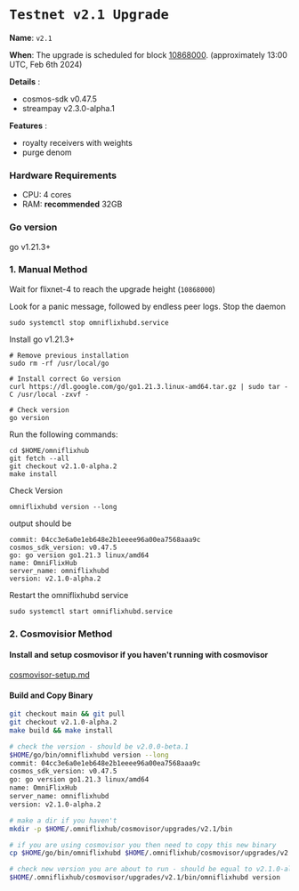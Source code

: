 # `Testnet v2.1 Upgrade `

**Name**: `v2.1`

**When**: The upgrade is scheduled for block [10868000](https://testnet.ping.pub/omniflix/block/10868000). (approximately 13:00 UTC, Feb 6th 2024)

**Details** :
- cosmos-sdk v0.47.5
- streampay v2.3.0-alpha.1

**Features** :
- royalty receivers with weights
- purge denom

### Hardware Requirements
- CPU: 4 cores
- RAM: **recommended** 32GB

### Go version

go v1.21.3+

### 1. Manual Method
Wait for flixnet-4 to reach the upgrade height (`10868000`)

Look for a panic message, followed by endless peer logs. Stop the daemon
```
sudo systemctl stop omniflixhubd.service
```

Install go v1.21.3+
```
# Remove previous installation
sudo rm -rf /usr/local/go

# Install correct Go version
curl https://dl.google.com/go/go1.21.3.linux-amd64.tar.gz | sudo tar -C /usr/local -zxvf -

# Check version
go version
```

Run the following commands:

```
cd $HOME/omniflixhub
git fetch --all
git checkout v2.1.0-alpha.2
make install
```
Check Version
```
omniflixhubd version --long
```
output should be
```
commit: 04cc3e6a0e1eb648e2b1eeee96a00ea7568aaa9c
cosmos_sdk_version: v0.47.5
go: go version go1.21.3 linux/amd64
name: OmniFlixHub
server_name: omniflixhubd
version: v2.1.0-alpha.2
```
Restart the omniflixhubd service

```
sudo systemctl start omniflixhubd.service
```

### 2. Cosmovisior Method
#### Install and setup cosmovisor if you haven't running with cosmovisor

  [cosmovisor-setup.md](https://github.com/OmniFlix/docs/blob/main/guides/mainnet/omniflixhub-1/cosmovisor-setup.md)


#### Build and Copy Binary

```bash
git checkout main && git pull
git checkout v2.1.0-alpha.2
make build && make install

# check the version - should be v2.0.0-beta.1
$HOME/go/bin/omniflixhubd version --long
commit: 04cc3e6a0e1eb648e2b1eeee96a00ea7568aaa9c
cosmos_sdk_version: v0.47.5
go: go version go1.21.3 linux/amd64
name: OmniFlixHub
server_name: omniflixhubd
version: v2.1.0-alpha.2

# make a dir if you haven't
mkdir -p $HOME/.omniflixhub/cosmovisor/upgrades/v2.1/bin

# if you are using cosmovisor you then need to copy this new binary
cp $HOME/go/bin/omniflixhubd $HOME/.omniflixhub/cosmovisor/upgrades/v2.1/bin

# check new version you are about to run - should be equal to v2.1.0-alpha.1
$HOME/.omniflixhub/cosmovisor/upgrades/v2.1/bin/omniflixhubd version
